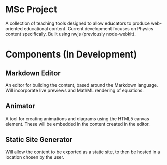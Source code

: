 # MSc Project

A collection of teaching tools designed to allow educators to produce web-oriented educational content. Current development focuses on Physics content specifically. Built using nwjs (previously node-webkit).

# Components (In Development)

## Markdown Editor

An editor for building the content, based around the Markdown language. Will incorporate live previews and MathML rendering of equations.

## Animator

A tool for creating animations and diagrams using the HTML5 canvas element. These will be embedded in the content created in the editor.

## Static Site Generator

Will allow the content to be exported as a static site, to then be hosted in a location chosen by the user.